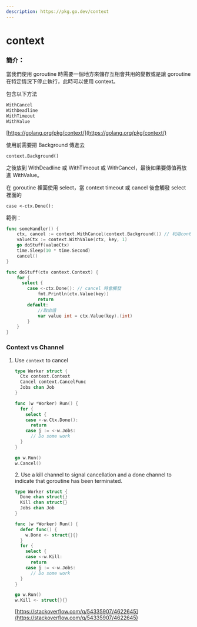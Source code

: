 ```yaml
---
description: https://pkg.go.dev/context
---
```


# context

### 簡介：

當我們使用 goroutine 時需要一個地方來儲存互相會共用的變數或是讓 goroutine 在特定情況下停止執行，此時可以使用 context。

包含以下方法

```go
WithCancel
WithDeadline
WithTimeout
WithValue
```

[https://golang.org/pkg/context/](https://golang.org/pkg/context/)

使用前需要把 Background 傳進去

```
context.Background()
```

之後放到 WithDeadline 或 WithTimeout 或 WithCancel，最後如果要傳值再放進 WithValue。

在 goroutine 裡面使用 select，當 context timeout 或 cancel 後會觸發 select 裡面的

&#x20;`case <-ctx.Done():`

範例：

```go
func someHandler() {
    ctx, cancel := context.WithCancel(context.Background()) // 利用context產生cancel方法
    valueCtx := context.WithValue(ctx, key, 1)
    go doStuff(valueCtx)
    time.Sleep(10 * time.Second)
    cancel()
}

func doStuff(ctx context.Context) {
	for {
	  select {
		case <-ctx.Done(): // cancel 時會觸發
			fmt.Println(ctx.Value(key))
			return
		default:
			//取出值
			var value int = ctx.Value(key).(int)
		}
	}
}
```

### Context vs Channel

1.  Use `context` to cancel

    ```go
    type Worker struct {
      Ctx context.Context
      Cancel context.CancelFunc
      Jobs chan Job
    }

    func (w *Worker) Run() {
      for {
        select {
        case <-w.Ctx.Done():
          return
        case j := <-w.Jobs:
          // Do some work
      }
    }

    go w.Run()
    w.Cancel()
    ```



    2\. Use a kill channel to signal cancellation and a done channel to indicate that goroutine has been terminated.

    ```go
    type Worker struct {
      Done chan struct{}
      Kill chan struct{}
      Jobs chan Job
    }

    func (w *Worker) Run() {
      defer func() {
        w.Done <- struct{}{}
      }
      for {
        select {
        case <-w.Kill:
          return
        case j := <-w.Jobs:
          // Do some work
      }
    }

    go w.Run()
    w.Kill <- struct{}{}
    ```

    [https://stackoverflow.com/q/54335907/4622645](https://stackoverflow.com/q/54335907/4622645)
